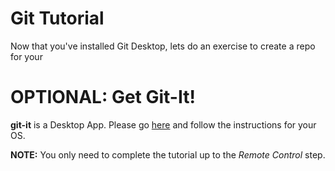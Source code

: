 # Git Tutorial

Now that you've installed Git Desktop, lets do an exercise to create a repo for your 

# OPTIONAL: Get Git-It!

 
 **git-it** is a Desktop App.
 Please go [here](https://github.com/jlord/git-it-electron) and follow the instructions for your OS.

**NOTE:** You only need to complete the tutorial up to the *Remote Control* step.
